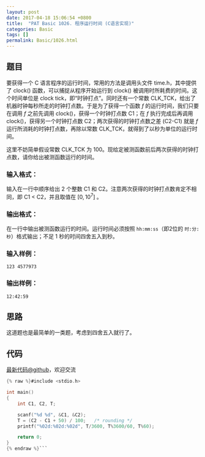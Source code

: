 ```yaml
---
layout: post
date: 2017-04-18 15:06:54 +0800
title:  "PAT Basic 1026. 程序运行时间 (C语言实现)"
categories: Basic
tags: []
permalink: Basic/1026.html
---
```


## 题目

要获得一个 C 语言程序的运行时间，常用的方法是调用头文件 time.h，其中提供了 clock() 函数，可以捕捉从程序开始运行到 clock()
被调用时所耗费的时间。这个时间单位是 clock tick，即“时钟打点”。同时还有一个常数
CLK_TCK，给出了机器时钟每秒所走的时钟打点数。于是为了获得一个函数 $f$ 的运行时间，我们只要在调用 $f$ 之前先调用
clock()，获得一个时钟打点数 C1；在 $f$ 执行完成后再调用 clock()，获得另一个时钟打点数 C2；两次获得的时钟打点数之差 (C2-C1)
就是 $f$ 运行所消耗的时钟打点数，再除以常数 CLK_TCK，就得到了以秒为单位的运行时间。

这里不妨简单假设常数 CLK_TCK 为 100。现给定被测函数前后两次获得的时钟打点数，请你给出被测函数运行的时间。

### 输入格式：

输入在一行中顺序给出 2 个整数 C1 和 C2。注意两次获得的时钟打点数肯定不相同，即 C1 $<$ C2，并且取值在 $[0, 10^7]$ 。

### 输出格式：

在一行中输出被测函数运行的时间。运行时间必须按照 `hh:mm:ss`（即2位的 `时:分:秒`）格式输出；不足 1 秒的时间四舍五入到秒。

### 输入样例：

    
    
    123 4577973
    

### 输出样例：

    
    
    12:42:59
    



## 思路

这道题也是最简单的一类题，考虑到四舍五入就行了。

## 代码

[最新代码@github](https://github.com/OliverLew/PAT/blob/master/PATBasic/1026.c)，欢迎交流
```c
{% raw %}#include <stdio.h>

int main()
{
    int C1, C2, T;

    scanf("%d %d", &C1, &C2);
    T = (C2 - C1 + 50) / 100;   /* rounding */
    printf("%02d:%02d:%02d", T/3600, T%3600/60, T%60);

    return 0;
}
{% endraw %}```
